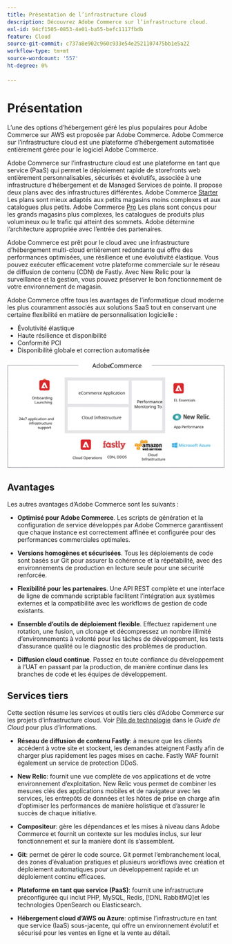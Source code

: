 ```yaml
---
title: Présentation de l’infrastructure cloud
description: Découvrez Adobe Commerce sur l’infrastructure cloud.
exl-id: 94cf1505-0853-4e01-ba55-befc1117fbdb
feature: Cloud
source-git-commit: c737a8e902c960c933e54e2521107475bb1e5a22
workflow-type: tm+mt
source-wordcount: '557'
ht-degree: 0%

---
```



# Présentation

L’une des options d’hébergement géré les plus populaires pour Adobe Commerce sur AWS est proposée par Adobe Commerce. Adobe Commerce sur l’infrastructure cloud est une plateforme d’hébergement automatisée entièrement gérée pour le logiciel Adobe Commerce.

Adobe Commerce sur l’infrastructure cloud est une plateforme en tant que service (PaaS) qui permet le déploiement rapide de storefronts web entièrement personnalisables, sécurisés et évolutifs, associée à une infrastructure d’hébergement et de Managed Services de pointe. Il propose deux plans avec des infrastructures différentes. Adobe Commerce [Starter](https://experienceleague.adobe.com/docs/commerce-cloud-service/user-guide/architecture/cloud-architecture.html#starter-projects) Les plans sont mieux adaptés aux petits magasins moins complexes et aux catalogues plus petits. Adobe Commerce [Pro](https://experienceleague.adobe.com/docs/commerce-cloud-service/user-guide/architecture/cloud-architecture.html#pro-projects) Les plans sont conçus pour les grands magasins plus complexes, les catalogues de produits plus volumineux ou le trafic qui atteint des sommets. Adobe détermine l’architecture appropriée avec l’entrée des partenaires.

Adobe Commerce est prêt pour le cloud avec une infrastructure d’hébergement multi-cloud entièrement redondante qui offre des performances optimisées, une résilience et une évolutivité élastique. Vous pouvez exécuter efficacement votre plateforme commerciale sur le réseau de diffusion de contenu (CDN) de Fastly. Avec New Relic pour la surveillance et la gestion, vous pouvez préserver le bon fonctionnement de votre environnement de magasin.

Adobe Commerce offre tous les avantages de l’informatique cloud moderne les plus couramment associés aux solutions SaaS tout en conservant une certaine flexibilité en matière de personnalisation logicielle :

- Évolutivité élastique
- Haute résilience et disponibilité
- Conformité PCI
- Disponibilité globale et correction automatisée

![Diagramme présentant les éléments architecturaux d’Adobe Commerce sur l’infrastructure cloud](../../../assets/playbooks/adobe-commerce-cloud-infrastructure.svg)

## Avantages

Les autres avantages d’Adobe Commerce sont les suivants :

- **Optimisé pour Adobe Commerce**. Les scripts de génération et la configuration de service développés par Adobe Commerce garantissent que chaque instance est correctement affinée et configurée pour des performances commerciales optimales.

- **Versions homogènes et sécurisées**. Tous les déploiements de code sont basés sur Git pour assurer la cohérence et la répétabilité, avec des environnements de production en lecture seule pour une sécurité renforcée.

- **Flexibilité pour les partenaires**. Une API REST complète et une interface de ligne de commande scriptable facilitent l’intégration aux systèmes externes et la compatibilité avec les workflows de gestion de code existants.

- **Ensemble d’outils de déploiement flexible**. Effectuez rapidement une rotation, une fusion, un clonage et décompressez un nombre illimité d’environnements à volonté pour les tâches de développement, les tests d’assurance qualité ou le diagnostic des problèmes de production.

- **Diffusion cloud continue**. Passez en toute confiance du développement à l’UAT en passant par la production, de manière continue dans les branches de code et les équipes de développement.

## Services tiers

Cette section résume les services et outils tiers clés d’Adobe Commerce sur les projets d’infrastructure cloud. Voir [Pile de technologie](https://experienceleague.adobe.com/docs/commerce-cloud-service/user-guide/architecture/tech-stack.html) dans le _Guide de Cloud_ pour plus d’informations.

- **Réseau de diffusion de contenu Fastly**: à mesure que les clients accèdent à votre site et stockent, les demandes atteignent Fastly afin de charger plus rapidement les pages mises en cache. Fastly WAF fournit également un service de protection DDoS.

- **New Relic**: fournit une vue complète de vos applications et de votre environnement d’exploitation. New Relic vous permet de combiner les mesures clés des applications mobiles et de navigateur avec les services, les entrepôts de données et les hôtes de prise en charge afin d’optimiser les performances de manière holistique et d’assurer le succès de chaque initiative.

- **Compositeur**: gère les dépendances et les mises à niveau dans Adobe Commerce et fournit un contexte sur les modules inclus, sur leur fonctionnement et sur la manière dont ils s’assemblent.

- **Git**: permet de gérer le code source. Git permet l’embranchement local, des zones d’évaluation pratiques et plusieurs workflows avec création et déploiement automatiques pour un développement rapide et un déploiement continu efficaces.

- **Plateforme en tant que service (PaaS)**: fournit une infrastructure préconfigurée qui inclut PHP, MySQL, Redis, [!DNL RabbitMQ]et les technologies OpenSearch ou Elasticsearch.

- **Hébergement cloud d’AWS ou Azure**: optimise l’infrastructure en tant que service (IaaS) sous-jacente, qui offre un environnement évolutif et sécurisé pour les ventes en ligne et la vente au détail.
